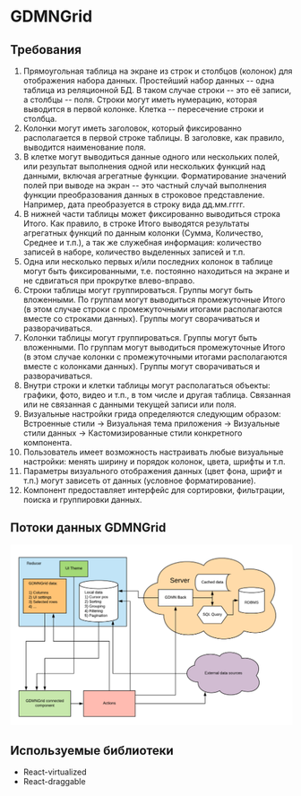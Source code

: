 # GDMNGrid

## Требования

1. Прямоугольная таблица на экране из строк и столбцов (колонок) для отображения набора данных. Простейший набор данных -- одна таблица из реляционной БД. В таком случае строки -- это её записи, а столбцы -- поля. Строки могут иметь нумерацию, которая выводится в первой колонке. Клетка -- пересечение строки и столбца.
1. Колонки могут иметь заголовок, который фиксированно располагается в первой строке таблицы. В заголовке, как правило, выводится наименование поля.
1. В клетке могут выводиться данные одного или нескольких полей, или результат выполнения одной или нескольких функций над данными, включая агрегатные функции. Форматирование значений полей при выводе на экран -- это частный случай выполнения функции преобразования данных в строковое представление. Например, дата преобразуется в строку вида дд.мм.гггг.
1. В нижней части таблицы может фиксированно выводиться строка Итого. Как правило, в строке Итого выводятся результаты агрегатных функций по данным колонки (Сумма, Количество, Среднее и т.п.), а так же служебная информация: количество записей в наборе, количество выделенных записей и т.п.
1. Одна или несколько первых и/или последних колонок в таблице могут быть фиксированными, т.е. постоянно находиться на экране и не сдвигаться при прокрутке влево-вправо. 
1. Строки таблицы могут группироваться. Группы могут быть вложенными. По группам могут выводиться промежуточные Итого (в этом случае строки с промежуточными итогами располагаются вместе со строками данных). Группы могут сворачиваться и разворачиваться. 
1. Колонки таблицы могут группироваться. Группы могут быть вложенными. По группам могут выводиться промежуточные Итого (в этом случае колонки с промежуточными итогами располагаются вместе с колонками данных). Группы могут сворачиваться и разворачиваться. 
1. Внутри строки и клетки таблицы могут располагаться объекты: графики, фото, видео и т.п., в том числе и другая таблица. Связанная или не связанная с данными текущей записи или поля.
1. Визуальные настройки грида определяются следующим образом: Встроенные стили → Визуальная тема приложения → Визуальные стили данных → Кастомизированные стили конкретного компонента.
1. Пользователь имеет возможность настраивать любые визуальные настройки: менять ширину и порядок колонок, цвета, шрифты и т.п.
1. Параметры визуального отображения данных (цвет фона, шрифт и т.п.) могут зависеть от данных (условное форматирование).
1. Компонент предоставляет интерфейс для сортировки, фильтрации, поиска и группировки данных.

## Потоки данных GDMNGrid

![](img/todo0003.grid_data_flows.png)

## Используемые библиотеки

* React-virtualized
* React-draggable
